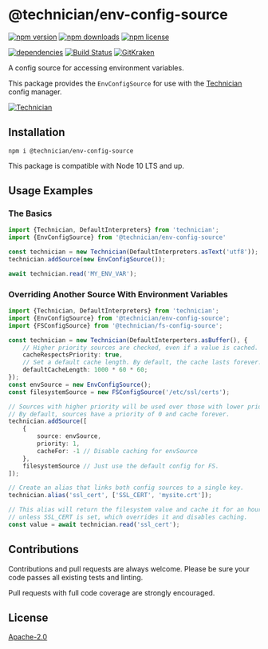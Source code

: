 # @technician/env-config-source

[![npm version](https://img.shields.io/npm/v/@technician/env-config-source.svg)](https://www.npmjs.com/package/@technician/env-config-source) [![npm downloads](https://img.shields.io/npm/dt/@technician/env-config-source)](https://www.npmjs.com/package/@technician/env-config-source) [![npm license](https://img.shields.io/npm/l/@technician/env-config-source.svg)](https://www.npmjs.com/package/@technician/env-config-source)

[![dependencies](https://img.shields.io/david/carriejv/technician-env-config-source.svg)](https://david-dm.org/carriejv/technician-env-config-source) [![Build Status](https://github.com/carriejv/technician-env-config-source/workflows/ci-build/badge.svg?branch=master)](https://github.com/carriejv/technician-env-config-source/actions?query=workflow%3Aci-build) [![GitKraken](https://img.shields.io/badge/<3-GitKraken-green.svg)](https://www.gitkraken.com/invite/om4Du5zG)

A config source for accessing environment variables.

This package provides the `EnvConfigSource` for use with the [Technician](https://www.npmjs.com/package/technician) config manager.

[![Technician](https://img.shields.io/npm/v/technician?label=technician)](https://www.npmjs.com/package/technician)

## Installation

`npm i @technician/env-config-source`

This package is compatible with Node 10 LTS and up.

## Usage Examples

### The Basics
```ts
import {Technician, DefaultInterpreters} from 'technician';
import {EnvConfigSource} from '@technician/env-config-source'

const technician = new Technician(DefaultInterpreters.asText('utf8'));
technician.addSource(new EnvConfigSource());

await technician.read('MY_ENV_VAR');
```

### Overriding Another Source With Environment Variables
```ts
import {Technician, DefaultInterpreters} from 'technician';
import {EnvConfigSource} from '@technician/env-config-source';
import {FSConfigSource} from '@technician/fs-config-source';

const technician = new Technician(DefaultInterperters.asBuffer(), {
    // Higher priority sources are checked, even if a value is cached.
    cacheRespectsPriority: true,
    // Set a default cache length. By default, the cache lasts forever.
    defaultCacheLength: 1000 * 60 * 60;
});
const envSource = new EnvConfigSource();
const filesystemSource = new FSConfigSource('/etc/ssl/certs');

// Sources with higher priority will be used over those with lower priority.
// By default, sources have a priority of 0 and cache forever.
technician.addSource([
    {
        source: envSource,
        priority: 1,
        cacheFor: -1 // Disable caching for envSource
    },
    filesystemSource // Just use the default config for FS.
]);

// Create an alias that links both config sources to a single key.
technician.alias('ssl_cert', ['SSL_CERT', 'mysite.crt']);

// This alias will return the filesystem value and cache it for an hour --
// unless SSL_CERT is set, which overrides it and disables caching.
const value = await technician.read('ssl_cert');
```

## Contributions

Contributions and pull requests are always welcome. Please be sure your code passes all existing tests and linting.

Pull requests with full code coverage are strongly encouraged.

## License

[Apache-2.0](https://github.com/carriejv/technician/blob/master/LICENSE)